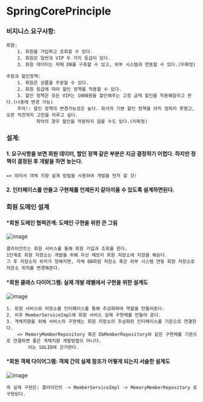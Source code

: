 # SpringCorePrinciple

### 비지니스 요구사항:
    회원:
        1. 회원을 가입하고 조회할 수 있다.
        2. 회원은 일반과 VIP 두 가지 등급이 있다.
        3. 회원 데이터는 자체 DB를 구축할 수 있고, 외부 시스템과 연동할 수 있다.(미확정)

    주문과 할인정책:
        1. 회원은 상품을 주문할 수 있다.
        2. 회원 등급에 따라 할인 정책을 적용할 수 있다.
        3. 할인 정책은 모든 VIP는 1000원을 할인해주는 고정 금액 할인을 적용해달라고 한다.(나중에 변경 가능)
        주의!: 할인 정책의 변경가능성은 높다. 회사의 기본 할인 정책을 아직 정하지 못했고, 오픈 직전까지 고민을 미루고 싶다.
               최악의 경우 할인을 적용하지 않을 수도 있다.(미확정)


### 설계:
#### 1. 요구사항을 보면 회원 데이터, 할인 정책 같은 부분은 지금 결정하기 어렵다. 하지만 정책이 결정된 후 개발을 하면 늦는다.
    => 따라서 객체 지향 설계 방법을 사용하여 개발을 먼저 할 것!
#### 2. 인터페이스를 만들고 구현체를 언제든지 갈아끼울 수 있도록 설계하면된다.



### 회원 도메인 설계

 #### *회원 도메인 협력관계: 도메인 구현을 위한 큰 그림

![image](https://user-images.githubusercontent.com/63040492/125378973-a79e4b00-e3ca-11eb-8e7f-50c1b65a3229.png)

    클라이언트는 회원 서비스를 통해 회원 가입과 조회를 한다. 
    1단계로 회원 저장소는 개발을 위해 우선 메모리 회원 저장소에 저장을 해둔다. 
    그 후 저장소의 위치가 정해지면, 자체 DB회원 저장소 혹은 외부 시스템 연동 회원 저장소로 저장소 위치를 변경해준다.
    
 #### *회원 클래스 다이어그램: 실제 개발 레벨에서 구현을 위한 설계도
 
 ![image](https://user-images.githubusercontent.com/63040492/125379970-745cbb80-e3cc-11eb-960f-cd9f30ddb37f.png)
 
    1. 회원 서비스와 저장소를 인터페이스를 통해 추상화하여 역할을 만들어준다.
    2. 이후 MemberServiceImpl에 회원 서비스 실제 구현체를 만들어 준다.
    3. 객체지향을 위해 서비스의 구현체는 회원 저장소의 추상화된 인터페이스를 기준으로 연결한다.
        => MemoryMemberRepository 혹은 DbMemberRepository와 같은 구현체를 기준으로 연결하면 좋은 객체지향 개발방법이 아니다. 
            이는 SOLID에 근거한다.
            
 #### *회원 객체 다이어그램: 객체 간의 실제 참조가 어떻게 되는지 서술한 설계도
 
 ![image](https://user-images.githubusercontent.com/63040492/125380299-f2b95d80-e3cc-11eb-81a8-4c4e88637f8f.png)

    즉 실제 구현은: 클라이언트 -> MemberServiceImpl -> MemoryMemberRepository 로 구현된다.
 
 
 
 
